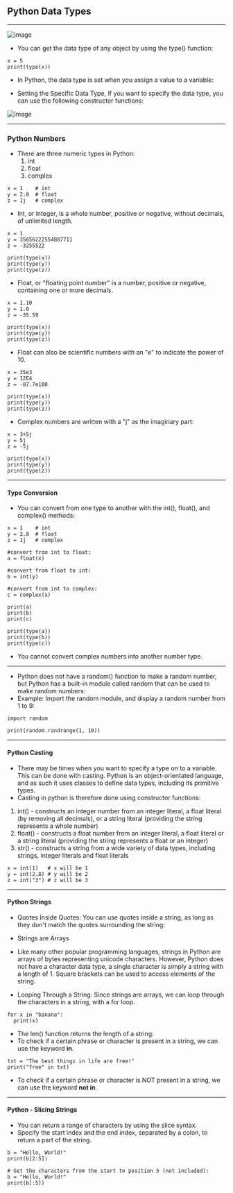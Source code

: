 ## Python Data Types
---
![image](https://github.com/user-attachments/assets/d070f20e-d858-4f18-b963-eaa2f083a057)

- You can get the data type of any object by using the type() function:
```
x = 5
print(type(x))
```

- In Python, the data type is set when you assign a value to a variable:

- Setting the Specific Data Type, If you want to specify the data type, you can use the following constructor functions:

![image](https://github.com/user-attachments/assets/510651bd-2096-42e1-99d8-f639b0d6caa1)

---

### Python Numbers

- There are three numeric types in Python:
  1. int
  2. float
  3. complex

```
x = 1    # int
y = 2.8  # float
z = 1j   # complex
```

- Int, or integer, is a whole number, positive or negative, without decimals, of unlimited length.
```
x = 1
y = 35656222554887711
z = -3255522

print(type(x))
print(type(y))
print(type(z))
```

- Float, or "floating point number" is a number, positive or negative, containing one or more decimals.
```
x = 1.10
y = 1.0
z = -35.59

print(type(x))
print(type(y))
print(type(z))
```
- Float can also be scientific numbers with an "e" to indicate the power of 10.
```
x = 35e3
y = 12E4
z = -87.7e100

print(type(x))
print(type(y))
print(type(z))
```

- Complex numbers are written with a "j" as the imaginary part:
```
x = 3+5j
y = 5j
z = -5j

print(type(x))
print(type(y))
print(type(z))
```
---
#### Type Conversion

- You can convert from one type to another with the int(), float(), and complex() methods:

```
x = 1    # int
y = 2.8  # float
z = 1j   # complex

#convert from int to float:
a = float(x)

#convert from float to int:
b = int(y)

#convert from int to complex:
c = complex(x)

print(a)
print(b)
print(c)

print(type(a))
print(type(b))
print(type(c))
```

- You cannot convert complex numbers into another number type.
---

- Python does not have a random() function to make a random number, but Python has a built-in module called random that can be used to make random numbers:
- Example: Import the random module, and display a random number from 1 to 9:
```
import random

print(random.randrange(1, 10))
```

---

#### Python Casting

- There may be times when you want to specify a type on to a variable. This can be done with casting. Python is an object-orientated language, and as such it uses classes to define data types, including its primitive types.
- Casting in python is therefore done using constructor functions:
1. int() - constructs an integer number from an integer literal, a float literal (by removing all decimals), or a string literal (providing the string represents a whole number)
2. float() - constructs a float number from an integer literal, a float literal or a string literal (providing the string represents a float or an integer)
3. str() - constructs a string from a wide variety of data types, including strings, integer literals and float literals

```
x = int(1)   # x will be 1
y = int(2.8) # y will be 2
z = int("3") # z will be 3
```

---

#### Python Strings

- Quotes Inside Quotes: You can use quotes inside a string, as long as they don't match the quotes surrounding the string:

- Strings are Arrays
- Like many other popular programming languages, strings in Python are arrays of bytes representing unicode characters. However, Python does not have a character data type, a single character is simply a string with a length of 1. Square brackets can be used to access elements of the string.

- Looping Through a String: Since strings are arrays, we can loop through the characters in a string, with a for loop.
```
for x in "banana":
  print(x)
```

- The len() function returns the length of a string:
- To check if a certain phrase or character is present in a string, we can use the keyword **in**.
```
txt = "The best things in life are free!"
print("free" in txt)
```

- To check if a certain phrase or character is NOT present in a string, we can use the keyword **not in**.
---

#### Python - Slicing Strings

- You can return a range of characters by using the slice syntax.
- Specify the start index and the end index, separated by a colon, to return a part of the string.

```
b = "Hello, World!"
print(b[2:5])
```

```
# Get the characters from the start to position 5 (not included):
b = "Hello, World!"
print(b[:5])
```
